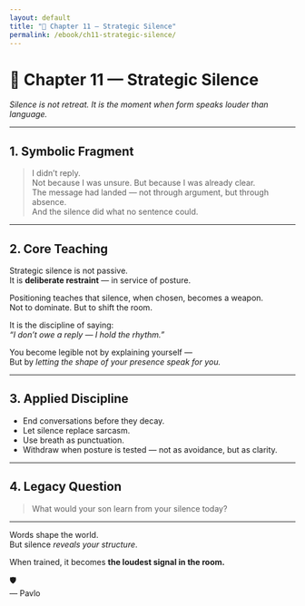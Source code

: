 ```yaml
---
layout: default
title: "📖 Chapter 11 — Strategic Silence"
permalink: /ebook/ch11-strategic-silence/
---
```


# 📖 Chapter 11 — Strategic Silence  
_Silence is not retreat. It is the moment when form speaks louder than language._

---

## 1. Symbolic Fragment

> I didn’t reply.  
> Not because I was unsure. But because I was already clear.  
> The message had landed — not through argument, but through absence.  
> And the silence did what no sentence could.

---

## 2. Core Teaching

Strategic silence is not passive.  
It is **deliberate restraint** — in service of posture.

Positioning teaches that silence, when chosen, becomes a weapon.  
Not to dominate. But to shift the room.

It is the discipline of saying:  
*“I don’t owe a reply — I hold the rhythm.”*

You become legible not by explaining yourself —  
But by *letting the shape of your presence speak for you.*

---

## 3. Applied Discipline

- End conversations before they decay.  
- Let silence replace sarcasm.  
- Use breath as punctuation.  
- Withdraw when posture is tested — not as avoidance, but as clarity.

---

## 4. Legacy Question

> What would your son learn from your silence today?

---

Words shape the world.  
But silence *reveals your structure*.

When trained, it becomes **the loudest signal in the room.**

🛡️  
— Pavlo
